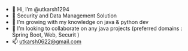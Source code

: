 - 👋  Hi, I’m @utkarsh1294
- 👀  Security and Data Management Solution
- 🌱  I’m growing with my knowledge on java & python dev
- 💞️  I’m looking to collaborate on any java projects (preferred domains : Spring Boot, Web, Securit )
- 📫  utkarsh0622@gmail.com
<!---
utkarsh1294/utkarsh1294 is a ✨ special ✨ repository because its `README.md` (this file) appears on your GitHub profile.
You can click the Preview link to take a look at your changes.
--->
